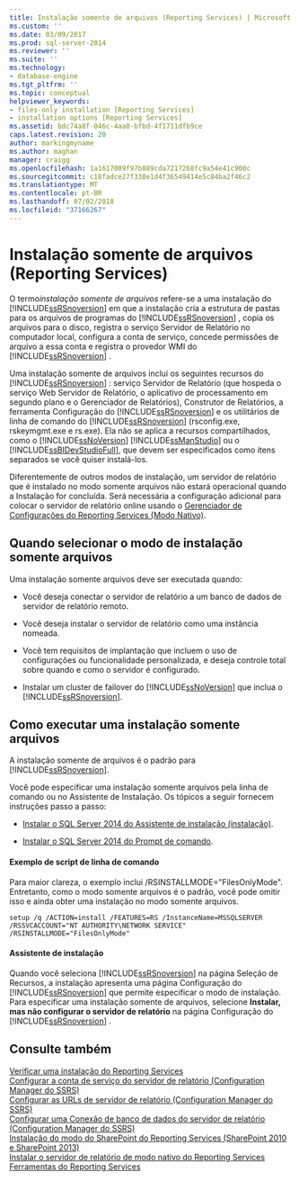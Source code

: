 ```yaml
---
title: Instalação somente de arquivos (Reporting Services) | Microsoft Docs
ms.custom: ''
ms.date: 03/09/2017
ms.prod: sql-server-2014
ms.reviewer: ''
ms.suite: ''
ms.technology:
- database-engine
ms.tgt_pltfrm: ''
ms.topic: conceptual
helpviewer_keywords:
- files-only installation [Reporting Services]
- installation options [Reporting Services]
ms.assetid: bdc74a8f-046c-4aa0-bfbd-4f1711dfb9ce
caps.latest.revision: 20
author: markingmyname
ms.author: maghan
manager: craigg
ms.openlocfilehash: 1a1617009f97b889cda7217268fc9a54e41c900c
ms.sourcegitcommit: c18fadce27f330e1d4f36549414e5c84ba2f46c2
ms.translationtype: MT
ms.contentlocale: pt-BR
ms.lasthandoff: 07/02/2018
ms.locfileid: "37166267"
---
```

# <a name="files-only-installation-reporting-services"></a>Instalação somente de arquivos (Reporting Services)
  O termo*instalação somente de arquivos* refere-se a uma instalação do [!INCLUDE[ssRSnoversion](../../includes/ssrsnoversion-md.md)] em que a instalação cria a estrutura de pastas para os arquivos de programas do [!INCLUDE[ssRSnoversion](../../includes/ssrsnoversion-md.md)] , copia os arquivos para o disco, registra o serviço Servidor de Relatório no computador local, configura a conta de serviço, concede permissões de arquivo a essa conta e registra o provedor WMI do [!INCLUDE[ssRSnoversion](../../includes/ssrsnoversion-md.md)] .  
  
 Uma instalação somente de arquivos inclui os seguintes recursos do [!INCLUDE[ssRSnoversion](../../includes/ssrsnoversion-md.md)] : serviço Servidor de Relatório (que hospeda o serviço Web Servidor de Relatório, o aplicativo de processamento em segundo plano e o Gerenciador de Relatórios), Construtor de Relatórios, a ferramenta Configuração do [!INCLUDE[ssRSnoversion](../../includes/ssrsnoversion-md.md)] e os utilitários de linha de comando do [!INCLUDE[ssRSnoversion](../../includes/ssrsnoversion-md.md)] (rsconfig.exe, rskeymgmt.exe e rs.exe). Ela não se aplica a recursos compartilhados, como o [!INCLUDE[ssNoVersion](../../includes/ssnoversion-md.md)] [!INCLUDE[ssManStudio](../../includes/ssmanstudio-md.md)] ou o [!INCLUDE[ssBIDevStudioFull](../../includes/ssbidevstudiofull-md.md)], que devem ser especificados como itens separados se você quiser instalá-los.  
  
 Diferentemente de outros modos de instalação, um servidor de relatório que é instalado no modo somente arquivos não estará operacional quando a Instalação for concluída. Será necessária a configuração adicional para colocar o servidor de relatório online usando o [Gerenciador de Configurações do Reporting Services &#40;Modo Nativo&#41;](../../sql-server/install/reporting-services-configuration-manager-native-mode.md).  
  
## <a name="when-to-select-files-only-installation-mode"></a>Quando selecionar o modo de instalação somente arquivos  
 Uma instalação somente arquivos deve ser executada quando:  
  
-   Você deseja conectar o servidor de relatório a um banco de dados de servidor de relatório remoto.  
  
-   Você deseja instalar o servidor de relatório como uma instância nomeada.  
  
-   Você tem requisitos de implantação que incluem o uso de configurações ou funcionalidade personalizada, e deseja controle total sobre quando e como o servidor é configurado.  
  
-   Instalar um cluster de failover do [!INCLUDE[ssNoVersion](../../includes/ssnoversion-md.md)] que inclua o [!INCLUDE[ssRSnoversion](../../includes/ssrsnoversion-md.md)].  
  
## <a name="how-to-perform-a-files-only-installation"></a>Como executar uma instalação somente arquivos  
 A instalação somente de arquivos é o padrão para [!INCLUDE[ssRSnoversion](../../includes/ssrsnoversion-md.md)].  
  
 Você pode especificar uma instalação somente arquivos pela linha de comando ou no Assistente de Instalação. Os tópicos a seguir fornecem instruções passo a passo:  
  
-   [Instalar o SQL Server 2014 do Assistente de instalação &#40;instalação&#41;](../../database-engine/install-windows/install-sql-server-from-the-installation-wizard-setup.md).  
  
-   [Instalar o SQL Server 2014 do Prompt de comando](../../database-engine/install-windows/install-sql-server-from-the-command-prompt.md).  
  
#### <a name="example-command-line-script"></a>Exemplo de script de linha de comando  
 Para maior clareza, o exemplo inclui /RSINSTALLMODE="FilesOnlyMode". Entretanto, como o modo somente arquivos é o padrão, você pode omitir isso e ainda obter uma instalação no modo somente arquivos.  
  
```  
setup /q /ACTION=install /FEATURES=RS /InstanceName=MSSQLSERVER /RSSVCACCOUNT="NT AUTHORITY\NETWORK SERVICE" /RSINSTALLMODE="FilesOnlyMode"  
```  
  
#### <a name="installation-wizard"></a>Assistente de instalação  
 Quando você seleciona [!INCLUDE[ssRSnoversion](../../includes/ssrsnoversion-md.md)] na página Seleção de Recursos, a instalação apresenta uma página Configuração do [!INCLUDE[ssRSnoversion](../../includes/ssrsnoversion-md.md)] que permite especificar o modo de instalação. Para especificar uma instalação somente de arquivos, selecione **Instalar, mas não configurar o servidor de relatório** na página Configuração do [!INCLUDE[ssRSnoversion](../../includes/ssrsnoversion-md.md)] .  
  
## <a name="see-also"></a>Consulte também  
 [Verificar uma instalação do Reporting Services](verify-a-reporting-services-installation.md)   
 [Configurar a conta de serviço do servidor de relatório &#40;Configuration Manager do SSRS&#41;](configure-the-report-server-service-account-ssrs-configuration-manager.md)   
 [Configurar as URLs de servidor de relatório &#40;Configuration Manager do SSRS&#41;](configure-report-server-urls-ssrs-configuration-manager.md)   
 [Configurar uma Conexão de banco de dados do servidor de relatório &#40;Configuration Manager do SSRS&#41;](../../sql-server/install/configure-a-report-server-database-connection-ssrs-configuration-manager.md)   
 [Instalação do modo do SharePoint do Reporting Services &#40;SharePoint 2010 e SharePoint 2013&#41;](install-reporting-services-sharepoint-mode.md)   
 [Instalar o servidor de relatório de modo nativo do Reporting Services](install-reporting-services-native-mode-report-server.md)   
 [Ferramentas do Reporting Services](../tools/reporting-services-tools.md)  
  
  
